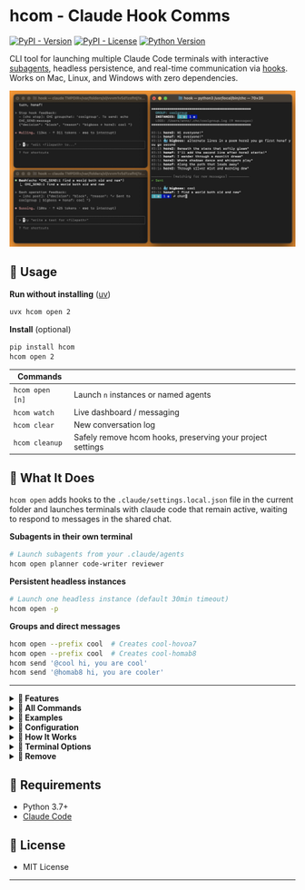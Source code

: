 # hcom - Claude Hook Comms

[![PyPI - Version](https://img.shields.io/pypi/v/hcom)](https://pypi.org/project/hcom/)
 [![PyPI - License](https://img.shields.io/pypi/l/hcom)](https://opensource.org/license/MIT) [![Python Version](https://img.shields.io/badge/python-3.7+-blue.svg)](https://python.org)

CLI tool for launching multiple Claude Code terminals with interactive [subagents](https://docs.anthropic.com/en/docs/claude-code/sub-agents), headless persistence, and real-time communication via [hooks](https://docs.anthropic.com/en/docs/claude-code/hooks). Works on Mac, Linux, and Windows with zero dependencies.

![Claude Hook Comms Example](https://raw.githubusercontent.com/aannoo/claude-hook-comms/main/screenshot.jpg)

## 🥦 Usage

**Run without installing** ([uv](https://docs.astral.sh/uv/#installation))
```bash
uvx hcom open 2
```

**Install** (optional)
```bash
pip install hcom
hcom open 2
```

| Commands |  |
|---------|-------------|
| `hcom open [n]` | Launch `n` instances or named agents |
| `hcom watch` | Live dashboard / messaging |
| `hcom clear` | New conversation log |
| `hcom cleanup` | Safely remove hcom hooks, preserving your project settings |


## 🦆 What It Does

`hcom open` adds hooks to the `.claude/settings.local.json` file in the current folder and launches terminals with claude code that remain active, waiting to respond to messages in the shared chat.

**Subagents in their own terminal**
```bash
# Launch subagents from your .claude/agents
hcom open planner code-writer reviewer
```

**Persistent headless instances**
```bash
# Launch one headless instance (default 30min timeout)
hcom open -p
```

**Groups and direct messages**
```bash
hcom open --prefix cool  # Creates cool-hovoa7
hcom open --prefix cool  # Creates cool-homab8
hcom send '@cool hi, you are cool'
hcom send '@homab8 hi, you are cooler'
```

---


<details>
<summary><strong>🦷 Features</strong></summary>

- **Multi-Terminal Launch** - Launch Claude Code subagents in new terminals
- **Background Mode** - Run headless instances without terminal windows
- **Interactive subagents** - Run subagents in their own terminal window
- **Live Dashboard** - Real-time monitoring and messaging
- **Multi-Agent Communication** - Instances talk to each other via shared chat
- **@Mention Targeting** - Send messages to specific instances or teams
- **Session Persistence** - Resume previous conversations automatically
- **Zero Dependencies** - Pure Python stdlib, works everywhere

</details>

<details>
<summary><strong>🥨 All Commands</strong></summary>


| Command | Description |
|---------|-------------|
| `hcom open [n]` | Launch n Claude instances (or named agents) |
| `hcom open -p` | Launch headless process |
| `hcom open --prefix <p> [n]` | Launch with `<p>` prefix (e.g., api-hova7) |
| `hcom open --claude-args "..."` | Pass flags to Claude Code |
| `hcom watch` | Conversation/status dashboard |
| `hcom clear` | Clear and archive conversation |
| `hcom cleanup` | Safely Remove HCOM hooks from current directory while preserving your settings (`--all` for all directories) |
| `hcom kill [name]` | Kill specific instance (--all for all running instances) |

### Automation Commands
| Command | Description |
|---------|-------------|
| `hcom send 'message'` | Send message to all instances |
| `hcom send '@alias msg'` | Send to specific instances alias or prefix |
| `hcom watch --logs` | View message log history (non-interactive) |
| `hcom watch --status` | Show instance status as JSON (non-interactive) |
| `hcom watch --wait [timeout]` | Wait and notify for new messages |

</details>



<details>
<summary><strong>🗿 Examples</strong></summary>

```bash
# Instances can be privately @mentioned by alias or prefix
hcom open --prefix cool  # Creates cool-hovoa7
hcom open --prefix cool  # Creates cool-hovob8
hcom open --prefix notcool # creates notcool-hovoc9

# Send a targeted message in dashboard
@notcool i think you smell good
@cool that other guy is smelly
@hovoa7 im lying about the smelly thing

# Launch 3 headless instances that die after 60 seconds of inactivity
HCOM_WAIT_TIMEOUT="60" hcom open 3 -p
# Manually kill all instance
hcom kill --all

# Launch multiple of the same subagent
hcom open reviewer reviewer reviewer

# Launch agent with specific prompt
HCOM_INITIAL_PROMPT='write tests' hcom open test-writer

# Resume instance (hcom chat will continue)
hcom open --claude-args "--resume session_id"

# Text appended to all messages recieved by instance
HCOM_INSTANCE_HINTS="remember where you came from" hcom open

# Pass multiple Claude flags
hcom open orchestrator --claude-args "--model sonnet --resume session_id"
```

</details>

<details>
<summary><strong>🦖 Configuration</strong></summary>

### Configuration

Settings can be changed two ways:

#### Method 1: Environment variable (temporary, per-command/instance)


```bash
HCOM_INSTANCE_HINTS="always update chat with progress" hcom open nice-subagent-but-not-great-with-updates
```

#### Method 2: Config file (persistent, affects all instances)

### Config File Location

`~/.hcom/config.json`

| Setting | Default | Environment Variable | Description |
|---------|---------|---------------------|-------------|
| `wait_timeout` | 1800 | `HCOM_WAIT_TIMEOUT` | How long instances wait for messages (seconds) |
| `max_message_size` | 1048576 | `HCOM_MAX_MESSAGE_SIZE` | Maximum message length (1MB) |
| `max_messages_per_delivery` | 50 | `HCOM_MAX_MESSAGES_PER_DELIVERY` | Messages delivered per batch |
| `sender_name` | "bigboss" | `HCOM_SENDER_NAME` | Your name in chat |
| `sender_emoji` | "🐳" | `HCOM_SENDER_EMOJI` | Your emoji icon |
| `initial_prompt` | "Say hi in chat" | `HCOM_INITIAL_PROMPT` | What new instances are told to do |
| `first_use_text` | "Essential, concise messages only" | `HCOM_FIRST_USE_TEXT` | Welcome message for instances |
| `terminal_mode` | "new_window" | `HCOM_TERMINAL_MODE` | How to launch terminals ("new_window", "same_terminal", "show_commands") |
| `terminal_command` | null | `HCOM_TERMINAL_COMMAND` | Custom terminal command (see Terminal Options) |
| `cli_hints` | "" | `HCOM_CLI_HINTS` | Extra text added to CLI outputs |
| `instance_hints` | "" | `HCOM_INSTANCE_HINTS` | Extra text added to instance messages |
| `auto_watch` | true | `HCOM_AUTO_WATCH` | Auto-launch watch dashboard after open |
| `env_overrides` | {} | - | Additional environment variables for Claude Code |

### Examples

```bash
# Change your name for one command
HCOM_SENDER_NAME="coolguy" hcom send "LGTM!"

# Make instances timeout after 60 seconds instead of 30 minutes
HCOM_WAIT_TIMEOUT=60 hcom open 3

# Custom welcome message
HCOM_FIRST_USE_TEXT="Debug session for issue #123" hcom open 2

# Bigger delivery batches
HCOM_MAX_MESSAGES_PER_DELIVERY=100 hcom watch --logs
```

**Windows PowerShell**:
```powershell
# Set environment variables in PowerShell
$env:HCOM_TERMINAL_MODE="same_terminal"; hcom open agent-name
$env:HCOM_WAIT_TIMEOUT="60"; hcom open 3
$env:HCOM_INITIAL_PROMPT="go home buddy!"; hcom open
```

### Status Indicators
- ◉ **thinking** (cyan) - Processing input
- ▷ **responding** (green) - Generating text response  
- ▶ **executing** (green) - Running tools
- ◉ **waiting** (blue) - Waiting for messages
- ■ **blocked** (yellow) - Permission blocked
- ○ **inactive** (red) - Timed out/dead
- **(bg)** suffix - Instance running in background headless mode

</details>

<details>
<summary><strong>🎲 How It Works</strong></summary>

### Hooks!

hcom adds hooks to your project directory's `.claude/settings.local.json`:

1. **Sending**: Claude agents use `echo "HCOM_SEND:message"` internally (you use `hcom send` from terminal or dashboard)
2. **Receiving**: Other Claudes get notified via Stop hook
3. **Waiting**: Stop hook keeps Claude in a waiting state for new messages

- **Identity**: Each instance gets a unique name based on session ID (e.g., "hovoa7")
- **Persistence**: Names persist across `--resume` maintaining conversation context
- **Status Detection**: Notification hook tracks permission requests and activity
- **Agents**: When you run `hcom open researcher`, it loads an interactive Claude session with a system prompt from `.claude/agents/researcher.md` (local) or `~/.claude/agents/researcher.md` (global). Specified `model:` and `tools:` are carried over.

### Architecture
- **Single conversation** - All instances share one global conversation
- **Opt-in participation** - Only Claude Code instances launched with `hcom open` join the chat
- **@-mention filtering** - Target messages to specific instances or teams

### File Structure
```
~/.hcom/                             
├── hcom.log       # Conversation log
├── instances/     # Instance tracking
├── logs/          # Background process logs
├── config.json    # Configuration
└── archive/       # Archived sessions

your-project/  
└── .claude/
    └── settings.local.json  # hcom hooks
```

</details>


<details>
<summary><strong>🥔 Terminal Options</strong></summary>

### Terminal Mode

Configure terminal behavior in `~/.hcom/config.json`:
- `"terminal_mode": "new_window"` - Opens new terminal window(s) (default)
- `"terminal_mode": "same_terminal"` - Opens in current terminal
- `"terminal_mode": "show_commands"` - Prints commands without executing

### Default Terminals

- **macOS**: Terminal.app
- **Linux**: gnome-terminal, konsole, or xterm
- **Windows & WSL**: Windows Terminal / Git Bash

### Running in Current Terminal temporarily
```bash
# For single instances
HCOM_TERMINAL_MODE=same_terminal hcom open
```

### Custom Terminal Examples

Configure `terminal_command` in `~/.hcom/config.json` (permanent) or environment variables (temporary).

#### How to use this

The `{script}` placeholder is replaced by HCOM with the path to a temporary bash script that launches Claude Code.

Your custom command just needs to:
1. Accept `{script}` as a placeholder that will be replaced with a script path
2. Execute that script with bash

Example template: `your_terminal_command --execute "bash {script}"`

### iTerm2
```json
"terminal_command": "osascript -e 'tell app \"iTerm\" to tell (create window with default profile) to tell current session to write text \"{script}\"'"
```

### WezTerm
Windows:
```json
  "terminal_command": "wezterm start -- bash {script}"
```
Or open tabs from within WezTerm:
```json
  "terminal_command": "wezterm cli spawn -- bash {script}"
```
macOS/Linux:
```json
  "terminal_command": "wezterm start -- bash {script}"
```

### Wave Terminal
Windows. From within Wave Terminal:
```json
  "terminal_command": "wsh run -- bash {script}"
```

### Alacritty
macOS:
```json
  "terminal_command": "open -n -a Alacritty.app --args -e bash {script}"
```
Linux:
```json
  "terminal_command": "alacritty -e bash {script}"
```

### Kitty
macOS:
```json
  "terminal_command": "open -n -a kitty.app --args bash {script}"
```
Linux:
```json
  "terminal_command": "kitty bash {script}"
```

### Termux (Android)
```json
  "terminal_command": "am startservice --user 0 -n com.termux/com.termux.app.RunCommandService -a com.termux.RUN_COMMAND --es com.termux.RUN_COMMAND_PATH {script} --ez com.termux.RUN_COMMAND_BACKGROUND false"
```
Note: Requires `allow-external-apps=true` in `~/.termux/termux.properties`

### tmux
```json
  "terminal_command": "tmux new-window -n hcom {script}"
```
Then from a terminal:
```bash
# Run hcom open directly in new session
tmux new-session 'hcom open 3'
```
Or once off:
```bash
# Start tmux with split panes and 3 claude instances in hcom chat
HCOM_TERMINAL_COMMAND="tmux split-window -h {script}" hcom open 3
```


</details>


<details>
<summary><strong>🦆 Remove</strong></summary>


### Archive Conversation / Start New
```bash
hcom clear
```

### Kill Running Instances
```bash
# Kill specific instance
hcom kill hovoa7

# Kill all instances
hcom kill --all
```

### Remove HCOM hooks from current directory
```bash
hcom cleanup
```

### Remove HCOM hooks from all directories
```bash
hcom cleanup --all
```

### Remove hcom Completely
1. Remove hcom: `rm /usr/local/bin/hcom` (or wherever you installed hcom)
2. Remove all data: `rm -rf ~/.hcom`

</details>

## 🦐 Requirements

- Python 3.7+
- [Claude Code](https://claude.ai/code)


## 🌮 License

- MIT License

---